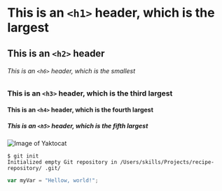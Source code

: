 # This is an `<h1>` header, which is the largest

## This is an `<h2>` header

###### This is an `<h6>` header, which is the smallest

### This is an `<h3>` header, which is the third largest

#### This is an `<h4>` header, which is the fourth largest

##### This is an `<h5>` header, which is the fifth largest

![Image of Yaktocat](https://octodex.github.com/images/yaktocat.png)

```
$ git init 
Initialized empty Git repository in /Users/skills/Projects/recipe-repository/ .git/
```

``` javascript
var myVar = "Hellow, world!";
```
